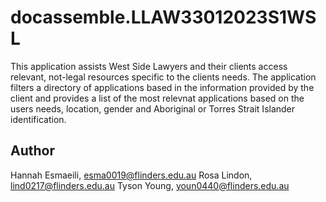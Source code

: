 # docassemble.LLAW33012023S1WSL

This application assists West Side Lawyers and their clients access relevant, not-legal resources specific to the clients needs. The application filters a directory of applications based in the information provided by the client and provides a list of the most relevnat applications based on the users needs, location, gender and Aboriginal or Torres Strait Islander identification.

## Author

Hannah Esmaeili, esma0019@flinders.edu.au
Rosa Lindon, lind0217@flinders.edu.au
Tyson Young, youn0440@flinders.edu.au